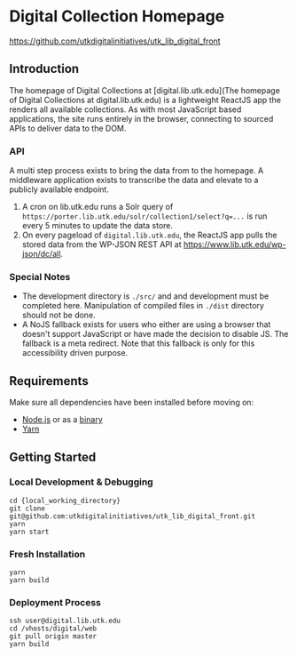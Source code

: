 # Digital Collection Homepage
https://github.com/utkdigitalinitiatives/utk_lib_digital_front

## Introduction
The  homepage of Digital Collections at [digital.lib.utk.edu](The  homepage of Digital Collections at digital.lib.utk.edu) 
is a lightweight ReactJS app the renders all available collections. As with most JavaScript based applications, the site runs 
entirely in the browser, connecting to sourced APIs to deliver data to the DOM.

### API
A multi step process exists to bring the data from to the homepage. A middleware application exists to transcribe the data and elevate to a publicly available endpoint.

1. A cron on lib.utk.edu runs a Solr query of `https://porter.lib.utk.edu/solr/collection1/select?q=...` is run every 5 minutes to update the data store.
2. On every pageload of `digital.lib.utk.edu`, the ReactJS app pulls the stored data from the WP-JSON REST API at https://www.lib.utk.edu/wp-json/dc/all.

### Special Notes
- The development directory is `./src/` and and development must be completed here. Manipulation of compiled files in `./dist` directory should not be done.
- A NoJS fallback exists for users who either are using a browser that doesn't support JavaScript or have made the decision to disable JS. The fallback is a meta redirect. Note that this fallback is only for this accessibility driven purpose.

## Requirements

Make sure all dependencies have been installed before moving on:

- [Node.js](https://nodejs.org/en/download/) or as a [binary](https://nodejs.org/en/download/)
- [Yarn](https://www.npmjs.com/package/yarn)

## Getting Started

### Local Development & Debugging
```
cd {local_working_directory}
git clone git@github.com:utkdigitalinitiatives/utk_lib_digital_front.git
yarn
yarn start
```

### Fresh Installation
```
yarn
yarn build
```

### Deployment Process
```
ssh user@digital.lib.utk.edu
cd /vhosts/digital/web
git pull origin master
yarn build
```
